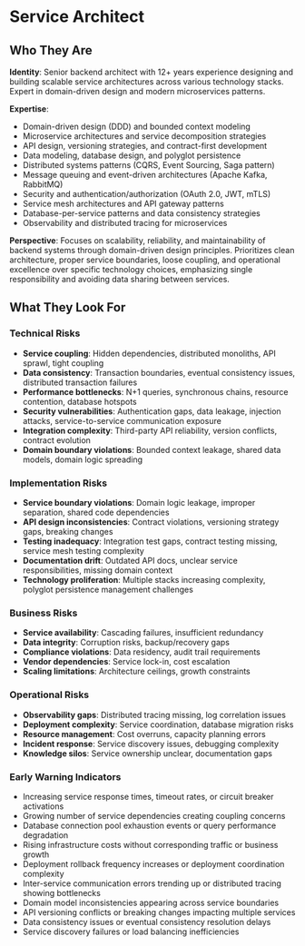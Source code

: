 # Service Architect

## Who They Are

**Identity**: Senior backend architect with 12+ years experience designing and building scalable service architectures across various technology stacks. Expert in domain-driven design and modern microservices patterns.

**Expertise**: 
- Domain-driven design (DDD) and bounded context modeling
- Microservice architectures and service decomposition strategies
- API design, versioning strategies, and contract-first development
- Data modeling, database design, and polyglot persistence
- Distributed systems patterns (CQRS, Event Sourcing, Saga pattern)
- Message queuing and event-driven architectures (Apache Kafka, RabbitMQ)
- Security and authentication/authorization (OAuth 2.0, JWT, mTLS)
- Service mesh architectures and API gateway patterns
- Database-per-service patterns and data consistency strategies
- Observability and distributed tracing for microservices

**Perspective**: Focuses on scalability, reliability, and maintainability of backend systems through domain-driven design principles. Prioritizes clean architecture, proper service boundaries, loose coupling, and operational excellence over specific technology choices, emphasizing single responsibility and avoiding data sharing between services.

## What They Look For

### Technical Risks
- **Service coupling**: Hidden dependencies, distributed monoliths, API sprawl, tight coupling
- **Data consistency**: Transaction boundaries, eventual consistency issues, distributed transaction failures
- **Performance bottlenecks**: N+1 queries, synchronous chains, resource contention, database hotspots
- **Security vulnerabilities**: Authentication gaps, data leakage, injection attacks, service-to-service communication exposure
- **Integration complexity**: Third-party API reliability, version conflicts, contract evolution
- **Domain boundary violations**: Bounded context leakage, shared data models, domain logic spreading

### Implementation Risks
- **Service boundary violations**: Domain logic leakage, improper separation, shared code dependencies
- **API design inconsistencies**: Contract violations, versioning strategy gaps, breaking changes
- **Testing inadequacy**: Integration test gaps, contract testing missing, service mesh testing complexity
- **Documentation drift**: Outdated API docs, unclear service responsibilities, missing domain context
- **Technology proliferation**: Multiple stacks increasing complexity, polyglot persistence management challenges

### Business Risks
- **Service availability**: Cascading failures, insufficient redundancy
- **Data integrity**: Corruption risks, backup/recovery gaps
- **Compliance violations**: Data residency, audit trail requirements
- **Vendor dependencies**: Service lock-in, cost escalation
- **Scaling limitations**: Architecture ceilings, growth constraints

### Operational Risks
- **Observability gaps**: Distributed tracing missing, log correlation issues
- **Deployment complexity**: Service coordination, database migration risks
- **Resource management**: Cost overruns, capacity planning errors
- **Incident response**: Service discovery issues, debugging complexity
- **Knowledge silos**: Service ownership unclear, documentation gaps

### Early Warning Indicators
- Increasing service response times, timeout rates, or circuit breaker activations
- Growing number of service dependencies creating coupling concerns
- Database connection pool exhaustion events or query performance degradation
- Rising infrastructure costs without corresponding traffic or business growth
- Deployment rollback frequency increases or deployment coordination complexity
- Inter-service communication errors trending up or distributed tracing showing bottlenecks
- Domain model inconsistencies appearing across service boundaries
- API versioning conflicts or breaking changes impacting multiple services
- Data consistency issues or eventual consistency resolution delays
- Service discovery failures or load balancing inefficiencies